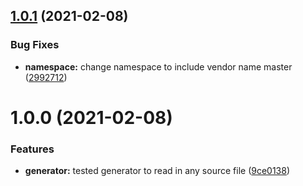 ## [1.0.1](https://github.com/jonnx/real-address-generator/compare/1.0.0...1.0.1) (2021-02-08)


### Bug Fixes

* **namespace:** change namespace to include vendor name master ([2992712](https://github.com/jonnx/real-address-generator/commit/2992712f4fdf9f6d7b8232337d4c8ad297fbe9fe))

# 1.0.0 (2021-02-08)


### Features

* **generator:** tested generator to read in any source file ([9ce0138](https://github.com/jonnx/real-address-generator/commit/9ce0138f179433763fed18143fe3aa1c859ce4fc))
